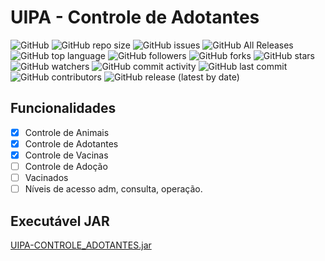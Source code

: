 # UIPA - Controle de Adotantes

![GitHub](https://img.shields.io/github/license/aguinaldosantana/cadastro-animais) 
![GitHub repo size](https://img.shields.io/github/repo-size/aguinaldosantana/cadastro-animais) 
![GitHub issues](https://img.shields.io/github/issues-raw/aguinaldosantana/cadastro-animais) 
![GitHub All Releases](https://img.shields.io/github/downloads/aguinaldosantana/cadastro-animais/total) 
![GitHub top language](https://img.shields.io/github/languages/top/aguinaldosantana/cadastro-animais) 
![GitHub followers](https://img.shields.io/github/followers/aguinaldosantana) 
![GitHub forks](https://img.shields.io/github/forks/aguinaldosantana/cadastro-animais) 
![GitHub stars](https://img.shields.io/github/stars/aguinaldosantana/cadastro-animais) 
![GitHub watchers](https://img.shields.io/github/watchers/aguinaldosantana/cadastro-animais) 
![GitHub commit activity](https://img.shields.io/github/commit-activity/m/aguinaldosantana/cadastro-animais)
![GitHub last commit](https://img.shields.io/github/last-commit/aguinaldosantana/cadastro-animais)
![GitHub contributors](https://img.shields.io/github/contributors/aguinaldosantana/cadastro-animais)
![GitHub release (latest by date)](https://img.shields.io/github/v/release/aguinaldosantana/cadastro-animais)

## Funcionalidades
- [X] Controle de Animais
- [X] Controle de Adotantes
- [X] Controle de Vacinas
- [ ] Controle de Adoção
- [ ] Vacinados
- [ ] Níveis de acesso adm, consulta, operação.

## Executável JAR
[UIPA-CONTROLE_ADOTANTES.jar](https://github.com/aguinaldosantana/cadastro_animais/blob/master/UipaControleAdotantes.jar)